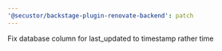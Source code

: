 ```yaml
---
'@secustor/backstage-plugin-renovate-backend': patch
---
```


Fix database column for last_updated to timestamp rather time
